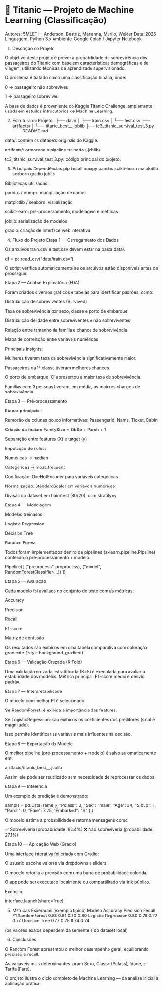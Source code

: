 # 🚢 Titanic — Projeto de Machine Learning (Classificação)

Autores: 5MLET — Anderson, Beatriz, Marianna, Murilo, Welder
Data: 2025
Linguagem: Python 3.x
Ambiente: Google Colab / Jupyter Notebook

1. Descrição do Projeto

O objetivo deste projeto é prever a probabilidade de sobrevivência dos passageiros do Titanic com base em características demográficas e de viagem, utilizando técnicas de aprendizado supervisionado.

O problema é tratado como uma classificação binária, onde:

0 → passageiro não sobreviveu

1 → passageiro sobreviveu

A base de dados é proveniente do Kaggle Titanic Challenge, amplamente usada em estudos introdutórios de Machine Learning.

2. Estrutura do Projeto
.
├── data/
│   ├── train.csv
│   └── test.csv
├── artifacts/
│   └── titanic_best_<modelo>_<timestamp>.joblib
├── tc3_titanic_survival_test_3.py
└── README.md 


data/: contém os datasets originais do Kaggle.

artifacts/: armazena o pipeline treinado (.joblib).

tc3_titanic_survival_test_3.py: código principal do projeto.

3. Principais Dependências
pip install numpy pandas scikit-learn matplotlib seaborn gradio joblib

Bibliotecas utilizadas:

pandas / numpy: manipulação de dados

matplotlib / seaborn: visualização

scikit-learn: pré-processamento, modelagem e métricas

joblib: serialização de modelos

gradio: criação de interface web interativa

4. Fluxo do Projeto
Etapa 1 — Carregamento dos Dados

Os arquivos train.csv e test.csv devem estar na pasta data/.

df = pd.read_csv("data/train.csv")


O script verifica automaticamente se os arquivos estão disponíveis antes de prosseguir.

Etapa 2 — Análise Exploratória (EDA)

Foram criados diversos gráficos e tabelas para identificar padrões, como:

Distribuição de sobreviventes (Survived)

Taxa de sobrevivência por sexo, classe e porto de embarque

Distribuição de idade entre sobreviventes e não sobreviventes

Relação entre tamanho da família e chance de sobrevivência

Mapa de correlação entre variáveis numéricas

Principais insights:

Mulheres tiveram taxa de sobrevivência significativamente maior.

Passageiros da 1ª classe tiveram melhores chances.

O porto de embarque 'C' apresentou a maior taxa de sobrevivência.

Famílias com 3 pessoas tiveram, em média, as maiores chances de sobrevivência.

Etapa 3 — Pré-processamento

Etapas principais:

Remoção de colunas pouco informativas: PassengerId, Name, Ticket, Cabin

Criação da feature FamilySize = SibSp + Parch + 1

Separação entre features (X) e target (y)

Imputação de nulos:

Numéricas → median

Categóricas → most_frequent

Codificação: OneHotEncoder para variáveis categóricas

Normalização: StandardScaler em variáveis numéricas

Divisão do dataset em train/test (80/20), com stratify=y

Etapa 4 — Modelagem

Modelos treinados:

Logistic Regression

Decision Tree

Random Forest

Todos foram implementados dentro de pipelines (sklearn.pipeline.Pipeline) contendo o pré-processamento + modelo.

Pipeline([
    ("preprocess", preprocess),
    ("model", RandomForestClassifier(...))
])

Etapa 5 — Avaliação

Cada modelo foi avaliado no conjunto de teste com as métricas:

Accuracy

Precision

Recall

F1-score

Matriz de confusão

Os resultados são exibidos em uma tabela comparativa com coloração gradiente (.style.background_gradient).

Etapa 6 — Validação Cruzada (K-Fold)

Uma validação cruzada estratificada (K=5) é executada para avaliar a estabilidade dos modelos.
Métrica principal: F1-score médio e desvio padrão.

Etapa 7 — Interpretabilidade

O modelo com melhor F1 é selecionado.

Se RandomForest: é exibida a importância das features.

Se LogisticRegression: são exibidos os coeficientes dos preditores (sinal e magnitude).

Isso permite identificar as variáveis mais influentes na decisão.

Etapa 8 — Exportação do Modelo

O melhor pipeline (pré-processamento + modelo) é salvo automaticamente em:

artifacts/titanic_best_<Modelo>_<timestamp>.joblib


Assim, ele pode ser reutilizado sem necessidade de reprocessar os dados.

Etapa 9 — Inferência

Um exemplo de predição é demonstrado:

sample = pd.DataFrame([{
    "Pclass": 3, "Sex": "male", "Age": 34,
    "SibSp": 1, "Parch": 0, "Fare": 7.25, "Embarked": "S"
}])


O modelo estima a probabilidade e retorna mensagens como:

✅ Sobreviveria (probabilidade: 83.4%)
❌ Não sobreviveria (probabilidade: 27.1%)

Etapa 10 — Aplicação Web (Gradio)

Uma interface interativa foi criada com Gradio:

O usuário escolhe valores via dropdowns e sliders.

O modelo retorna a previsão com uma barra de probabilidade colorida.

O app pode ser executado localmente ou compartilhado via link público.

Exemplo:

interface.launch(share=True)

5. Métricas Esperadas (exemplo típico)
Modelo	Accuracy	Precision	Recall	F1
RandomForest	0.83	0.81	0.80	0.80
Logistic Regression	0.80	0.78	0.77	0.77
Decision Tree	0.77	0.75	0.74	0.74

(os valores exatos dependem da semente e do dataset local)

6. Conclusões

O Random Forest apresentou o melhor desempenho geral, equilibrando precisão e recall.

As variáveis mais determinantes foram Sexo, Classe (Pclass), Idade, e Tarifa (Fare).

O projeto ilustra o ciclo completo de Machine Learning — da análise inicial à aplicação prática.
